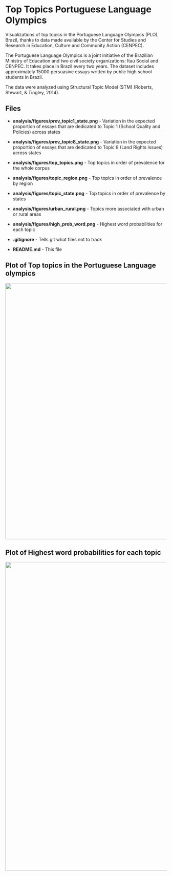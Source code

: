 # Top Topics Portuguese Language Olympics

Visualizations of top topics in the Portuguese Language Olympics (PLO), Brazil, thanks to data made available by the Center for Studies and Research in Education, Culture and Community Action (CENPEC). 

The Portuguese Language Olympics is a joint initiative of the Brazilian Ministry of Education and two civil society organizations: Itaú Social and CENPEC. It takes place in Brazil every two years. The dataset includes approximately 15000 persuasive essays written by public high school students in Brazil. 

The data were analyzed using Structural Topic Model (STM) (Roberts, Stewart, & Tingley, 2014).


## Files 

- **analysis/figures/prev_topic1_state.png** -  Variation in the expected proportion of essays that are dedicated to Topic 1 (School Quality and Policies) across states 

- **analysis/figures/prev_topic8_state.png** - Variation in the expected proportion of essays that are dedicated to Topic 8 (Land Rights Issues) across states

- **analysis/figures/top_topics.png** - Top topics in order of prevalence for the whole corpus

- **analysis/figures/topic_region.png** - Top topics in order of prevalence by region 

- **analysis/figures/topic_state.png** - Top topics in order of prevalence by states

- **analysis/figures/urban_rural.png** - Topics more associated with urban or rural areas

- **analysis/figures/high_prob_word.png** - Highest word probabilities for each topic

- **.gitignore** - Tells git what files not to track

- **README.md** - This file

## Plot of Top topics in the Portuguese Language olympics

<img src="https://github.com/rmacoelho/Top-Topics-Portuguese-Language-Olympics/blob/master/analysis/figures/top_topics.png?raw=true" width="800" />

## Plot of Highest word probabilities for each topic

<img src="https://github.com/rmacoelho/Top-Topics-Portuguese-Language-Olympics/blob/master/analysis/figures/high_prob_word.png?raw=true" width="964" />


